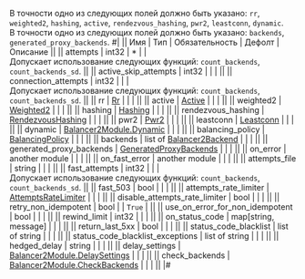 В точности одно из следующих полей должно быть указано: `rr`, `weighted2`, `hashing`, `active`, `rendezvous_hashing`, `pwr2`, `leastconn`, `dynamic`.  
В точности одно из следующих полей должно быть указано: `backends`, `generated_proxy_backends`.
#|
|| Имя | Тип | Обязательность | Дефолт | Описание ||
|| attempts | int32 | * |  |   
Допускает использование следующих функций: `count_backends`, `count_backends_sd`. ||
|| active_skip_attempts | int32 |  |  |  ||
|| connection_attempts | int32 |  |  |   
Допускает использование следующих функций: `count_backends`, `count_backends_sd`. ||
|| rr | [Rr](#Rr) |  |  |  ||
|| active | [Active](#Active) |  |  |  ||
|| weighted2 | [Weighted2](#Weighted2) |  |  |  ||
|| hashing | [Hashing](#Hashing) |  |  |  ||
|| rendezvous_hashing | [RendezvousHashing](#RendezvousHashing) |  |  |  ||
|| pwr2 | [Pwr2](#Pwr2) |  |  |  ||
|| leastconn | [Leastconn](#Leastconn) |  |  |  ||
|| dynamic | [Balancer2Module.Dynamic](#Balancer2Module.Dynamic) |  |  |  ||
|| balancing_policy | [BalancingPolicy](#BalancingPolicy) |  |  |  ||
|| backends | list of [Balancer2Backend](#Balancer2Backend) |  |  |  ||
|| generated_proxy_backends | [GeneratedProxyBackends](#GeneratedProxyBackends) |  |  |  ||
|| on_error | another module |  |  |  ||
|| on_fast_error | another module |  |  |  ||
|| attempts_file | string |  |  |  ||
|| fast_attempts | int32 |  |  |   
Допускает использование следующих функций: `count_backends`, `count_backends_sd`. ||
|| fast_503 | bool |  |  |  ||
|| attempts_rate_limiter | [AttemptsRateLimiter](#AttemptsRateLimiter) |  |  |  ||
|| disable_attempts_rate_limiter | bool |  |  |  ||
|| retry_non_idempotent | bool |  | `True` |  ||
|| use_on_error_for_non_idempotent | bool |  |  |  ||
|| rewind_limit | int32 |  |  |  ||
|| on_status_code | map[string, message] |  |  |  ||
|| return_last_5xx | bool |  |  |  ||
|| status_code_blacklist | list of string |  |  |  ||
|| status_code_blacklist_exceptions | list of string |  |  |  ||
|| hedged_delay | string |  |  |  ||
|| delay_settings | [Balancer2Module.DelaySettings](#Balancer2Module.DelaySettings) |  |  |  ||
|| check_backends | [Balancer2Module.CheckBackends](#Balancer2Module.CheckBackends) |  |  |  ||
|#